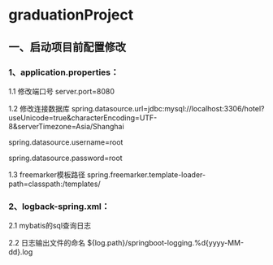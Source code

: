 # graduationProject

## 一、启动项目前配置修改 
### 1、application.properties：
1.1 修改端口号 
server.port=8080 

1.2 修改连接数据库
spring.datasource.url=jdbc:mysql://localhost:3306/hotel?useUnicode=true&characterEncoding=UTF-8&serverTimezone=Asia/Shanghai  

spring.datasource.username=root 

spring.datasource.password=root  

1.3 freemarker模板路径 
spring.freemarker.template-loader-path=classpath:/templates/  
 
 ### 2、logback-spring.xml： 
 
 2.1 mybatis的sql查询日志  
 
 <logger name="com.anxing.sys.mapper" level="DEBUG" addtivity="false">
    	<appender-ref ref="file" />
	</logger>  
	
  2.2 日志输出文件的命名
   <fileNamePattern>${log.path}/springboot-logging.%d{yyyy-MM-dd}.log</fileNamePattern>

